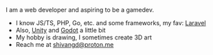 I am a web developer and aspiring to be a gamedev.
- I know JS/TS, PHP, Go, etc. and some frameworks, my fav: [Laravel](https://laravel.com/)
- Also, [Unity](https://unity.com/) and [Godot](https://godotengine.org/) a little bit
- My hobby is drawing, I sometimes create 3D art
- Reach me at shivangd@proton.me
